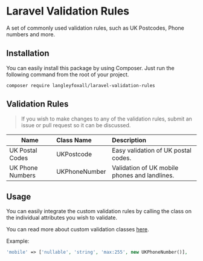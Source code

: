 # Laravel Validation Rules

A set of commonly used validation rules, such as UK Postcodes, Phone numbers and more.

## Installation

You can easily install this package by using Composer. Just run the following command from the root of your 
project.

```
composer require langleyfoxall/laravel-validation-rules
```

## Validation Rules

> If you wish to make changes to any of the validation rules, submit an issue or pull request so it can be discussed.


| Name                   | Class Name                   | Description                                    |
| -----------------------|:-----------------------------|:-----------------------------------------------|
| UK Postal Codes        | UKPostcode                   | Easy validation of UK postal codes.
| UK Phone Numbers       | UKPhoneNumber                | Validation of UK mobile phones and landlines.

## Usage

You can easily integrate the custom validation rules by calling the class on the individual attributes
you wish to validate.

You can read more about custom validation classes [here](https://laravel.com/docs/5.7/validation#custom-validation-rules).

Example:
```php
'mobile' => ['nullable', 'string', 'max:255', new UKPhoneNumber()],
```
